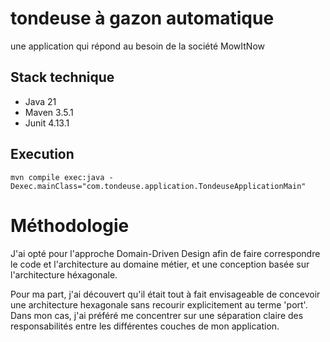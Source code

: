 # tondeuse à gazon automatique

une application qui répond au besoin de la société MowItNow

## Stack technique

* Java 21
* Maven 3.5.1
* Junit 4.13.1

## Execution

```shell
mvn compile exec:java -Dexec.mainClass="com.tondeuse.application.TondeuseApplicationMain"
```
# Méthodologie

J'ai opté pour l'approche Domain-Driven Design afin de faire correspondre le code et 
l'architecture au domaine métier, et une conception basée sur l'architecture héxagonale.

Pour ma part, 
j'ai découvert qu'il était tout à fait envisageable de concevoir une architecture hexagonale sans recourir explicitement au terme 'port'. Dans mon cas, j'ai préféré me concentrer sur une séparation claire des responsabilités entre les différentes couches de mon application.
